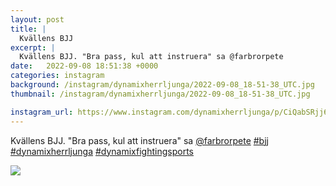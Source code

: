```yaml
---
layout: post
title: |
  Kvällens BJJ
excerpt: |
  Kvällens BJJ. "Bra pass, kul att instruera" sa @farbrorpete   
date:   2022-09-08 18:51:38 +0000
categories: instagram
background: /instagram/dynamixherrljunga/2022-09-08_18-51-38_UTC.jpg
thumbnail: /instagram/dynamixherrljunga/2022-09-08_18-51-38_UTC.jpg

instagram_url: https://www.instagram.com/dynamixherrljunga/p/CiQabSRjj6I
---
```

Kvällens BJJ. "Bra pass, kul att instruera" sa [@farbrorpete](https://www.instagram.com/farbrorpete/) [#bjj](https://www.instagram.com/explore/tags/bjj/) [#dynamixherrljunga](https://www.instagram.com/explore/tags/dynamixherrljunga/) [#dynamixfightingsports](https://www.instagram.com/explore/tags/dynamixfightingsports/)



<img src='/www-dynamix-herrljunga/instagram/dynamixherrljunga/2022-09-08_18-51-38_UTC.jpg' class='img-fluid' />
